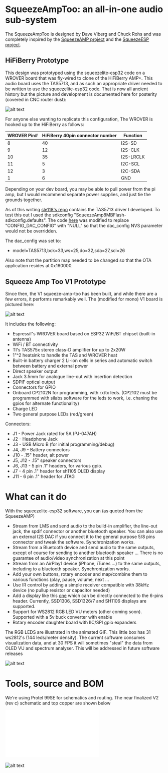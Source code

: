 # SqueezeAmpToo: an all-in-one audio sub-system

The SqueezeAmpToo is designed by Dave Viberg and Chuck Rohs and was completely inspired by the [SqueezeAMP project](https://github.com/philippe44/SqueezeAMP) and the [SqueezeESP project](https://github.com/philippe44/squeezelite-esp32).

## HiFiBerry Prototype
This design was prototyped using the squeezelite-esp32 code on a WROVER board that was fly-wired to clone of the HiFiBerry AMP+. This audio board uses the TAS5713, and as such an appropriate driver needed to be written to use the squeezelite-esp32 code. That is now all ancient history but the picture and development is documented here for posterity (covered in CNC router dust):

  ![alt text](./images/IMG_4204.png "HifiBerry with SqueezeESP")

For anyone else wanting to replicate this configuration, The WROVER is hooked up to the HiFiBerry as follows:

|WROVER Pin#|HiFiBerry 40pin connector number|Function|
|----|----|---|
|8|40|I2S-SD|
|9|12|I2S-CLK|
|10|35|I2S-LRCLK|
|11|5|I2C-SCL|
|12|3|I2C-SDA|
|1|6|GND|

Depending on your dev board, you may be able to pull power from the pi amp, but I would recommend separate power supplies, and just tie the grounds together.

As of this writing [sle118's repo](https://github.com/sle118/squeezelite-esp32/tree/c78c66faf57f0aea6eb86f7e74e01c9b28b824be) contains the TAS5713 driver I developed.
To test this out I used the sdkconfig "SqueezeAmp8MBFlash-sdkconfig.defaults". 
The code [here](https://github.com/sle118/squeezelite-esp32/blob/c78c66faf57f0aea6eb86f7e74e01c9b28b824be/components/squeezelite/output_i2s.c#L192)
was modified to replace "CONFIG_DAC_CONFIG" with "NULL"
so that the dac_config NVS parameter would not be overridden.

The dac_config was set to:
  - model=TAS5713,bck=33,ws=25,do=32,sda=27,scl=26

Also note that the partition map needed to be changed so that the OTA application resides at 0x160000.

## Squeeze Amp Too V1 Prototype
Since then, the V1 squeeze-amp-too has been built, and while there are a few errors, it performs remarkably well. The (modified for mono) V1 board is pictured here:

 ![alt text](./images/IMG_2459.png "squeeze-amp-too v1")

It includes the following:

- Espressif's WROVER board based on ESP32 WiFi/BT chipset (built-in antenna)
- WiFi / BT connectivity
- TI's TAS575x stereo class-D amplifier for up to 2x20W
- 1"^2 heatsink to handle the TAS and WROVER heat
- Built-in battery charger 2 Li-ion cells in series and automatic switch between battery and external power
- Direct speaker output
- Jack 3.5mm for analogue line-out with insertion detection
- SDPIF optical output
- Connectors for GPIO
- Onboard CP2102N for programming, with rx/tx leds. (CP2102 must be programmed with silabs software for the leds to work, i.e. chaning the gpios for alternate functionality)
- Charge LED 
- Two general purpose LEDs (red/green)

Connectors:
- J1 - Power Jack rated for 5A (PJ-047AH)
- J2 - Headphone Jack
- J3 - USB Micro B (for initial programming/debug)
- J4, J9 - Battery connectors
- J10 - .15" header, alt power
- J5, J12 - .15" speaker connectors
- J6, J13 - 5 pin .1" headers, for various gpio.
- J7 - 4 pin .1" header for sh1105 OLED display
- J11 - 6 pin .1" header for JTAG

# What can it do

With the squeezelite-esp32 software, you can (as quoted from the SqueezeAMP)

- Stream from LMS and send audio to the build-in amplifier, the line-out jack, the spdif connector or another bluetooth speaker. You can also use an external I2S DAC if you connect it to the general purpose 5/8 pins connector and tweak the software. Synchronization works.
- Stream from a Bluetooth device and send audio to the same outputs, except of course for sending to another bluetooth speaker ... There is no guarantee of audio/video synchronization at this point
- Stream from an AirPlay1 device (iPhone, iTunes ...) to the same outputs, including to a bluetooth speaker. Synchronization works.
- Add your own buttons, rotary encoder and map/combine them to various functions (play, pause, volume, next ...
- Use IR control by adding a simple receiver compatible with 38kHz device (no pullup resistor or capacitor needed)
- Add a display like this [one](https://www.buydisplay.com/i2c-blue-0-91-inch-oled-display-module-128x32-arduino-raspberry-pi) which can be directly connected to the 6-pins header. Currently, SSD1306, SSD1326/7 and SH1106 displays are supported.
- Support for WS2812 RGB LED VU meters (other coming soon). Supported with a 5v buck converter with enable
- Rotary encoder daughter board with IIC/SPI gpio expanders

The RGB LEDS are illustrated in the animated GIF. This little box has 31 ws2812's (144 leds/meter density).  The current software consumes visualization data, and at 30 FPS it will sometimes "steal" the data from OLED VU and spectrum analyser.  This will be addressed in future software releases


 ![alt text](./images/led_vu.gif "LED VU meters")

# Tools, source and BOM

We're using Protel 99SE for schematics and routing. The near finalized V2 (rev c) schematic and top copper are shown below

 ![alt text](./images/sch-v2c.pdf "V2c Schematic")

 ![alt text](./images/top-v2c.gif "Top Coopper")
 


